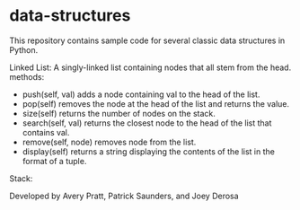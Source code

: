 # data-structures

This repository contains sample code for several classic data structures in Python.

Linked List:
A singly-linked list containing nodes that all stem from the head.
methods:
- push(self, val)
    adds a node containing val to the head of the list.
- pop(self)
    removes the node at the head of the list and returns the value.
- size(self)
    returns the number of nodes on the stack.
- search(self, val)
    returns the closest node to the head of the list that contains val.
- remove(self, node)
    removes node from the list.
- display(self)
    returns a string displaying the contents of the list in the format of a tuple.

Stack:

Developed by Avery Pratt, Patrick Saunders, and Joey Derosa